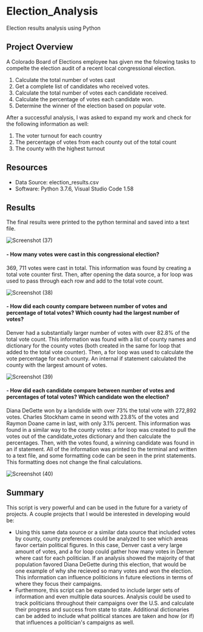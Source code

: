 # Election_Analysis
Election results analysis using Python

## Project Overview
A Colorado Board of Elections employee has given me the folowing tasks to compelte the election audit of a recent local congressional election.

1. Calculate the total number of votes cast
2. Get a complete list of candidates who received votes.
3. Calculate the total number of votes each candidate received.
4. Calculate the percentage of votes each candidate won.
5. Determine the winner of the election based on popular vote.

After a successful analysis, I was asked to expand my work and check for the following information as well:
1. The voter turnout for each country
2. The percentage of votes from each county out of the total count
3. The county with the highest turnout

## Resources
- Data Source: election_results.csv
- Software: Python 3.7.6, Visual Studio Code 1.58

## Results
The final results were printed to the python terminal and saved into a text file.

![Screenshot (37)](https://user-images.githubusercontent.com/84139177/125204806-a511e900-e244-11eb-99cc-f52f1e134cbb.png)

#### - How many votes were cast in this congressional election?
369, 711 votes were cast in total. This information was found by creating a total vote counter first. Then, after opening the data source, a for loop was used to pass through each row and add to the total vote count.

![Screenshot (38)](https://user-images.githubusercontent.com/84139177/125204923-397c4b80-e245-11eb-86e5-161d99d5513b.png)

#### - How did each county compare between number of votes and percentage of total votes? Which county had the largest number of votes?
Denver had a substantially larger number of votes with over 82.8% of the total vote count. This information was found with a list of county names and dictionary for the county votes (both created in the same for loop that added to the total vote counter). Then, a for loop was used to calculate the vote percentage for each county. An internal if statement calculated the county with the largest amount of votes.

![Screenshot (39)](https://user-images.githubusercontent.com/84139177/125205177-962c3600-e246-11eb-9845-c25e949c1f1d.png)

#### - How did each candidate compare between number of votes and percentages of total votes? Which candidate won the election?
Diana DeGette won by a landslide with over 73% the total vote with 272,892 votes. Charles Stockham came in seond with 23.8% of the votes and Raymon Doane came in last, with only 3.1% percent. This information was found in a similar way to the county votes: a for loop was created to pull the votes out of the candidate_votes dictionary and then calculate the percentages. Then, with the votes found, a winning candidate was found in an if statement. All of the information was printed to the terminal and written to a text file, and some formatting code can be seen in the print statements. This formatting does not change the final calculations.

![Screenshot (40)](https://user-images.githubusercontent.com/84139177/125205386-9416a700-e247-11eb-991e-06843d4d3713.png)

## Summary
This script is very powerful and can be used in the future for a variety of projects. A couple projects that I would be interested in developing would be:
- Using this same data source or a similar data source that included votes by county, county preferences could be analyzed to see which areas favor certain political figures. In this case, Denver cast a very large amount of votes, and a for loop could gather how many votes in Denver where cast for each politician. If an analysis showed the majority of that population favored Diana DeGette during this election, that would be one example of why she recieved so many votes and won the election. This information can influence politicions in future elections in terms of where they focus their campaigns.
- Furthermore, this script can be expanded to include larger sets of information and even multiple data sources. Analysis could be used to track politicians throughout their campaigns over the U.S. and calculate their progress and success from state to state. Additional dictionaries can be added to include what political stances are taken and how (or if) that influences a politician's campaigns as well.
